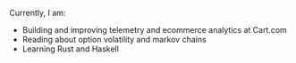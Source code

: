 Currently, I am:
 * Building and improving telemetry and ecommerce analytics at Cart.com
 * Reading about option volatility and markov chains
 * Learning Rust and Haskell
